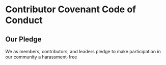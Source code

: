 # Contributor Covenant Code of Conduct

## Our Pledge

We as members, contributors, and leaders pledge to make participation in our
community a harassment-free